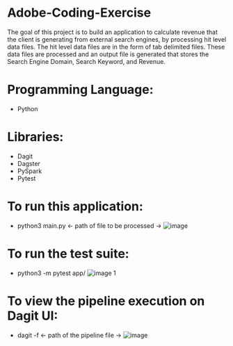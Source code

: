 # Adobe-Coding-Exercise

The goal of this project is to build an application to calculate revenue that the client is generating from external search engines, by processing hit level data files. The hit level data files are in the form of tab delimited files. These data files are processed and an output file is generated that stores the Search Engine Domain, Search Keyword, and Revenue.

# Programming Language:
- Python

# Libraries:
- Dagit
- Dagster
- PySpark
- Pytest

# To run this application:
- python3 main.py <- path of file to be processed ->
![image](https://user-images.githubusercontent.com/35802181/135767568-42c06c20-0566-4f62-90a2-4c5699f9b288.png)

  
# To run the test suite:
- python3 -m pytest app/
![image](https://user-images.githubusercontent.com/35802181/135767585-c5d6c485-355b-4d5b-9759-8dde3529bfc4.png)
1

# To view the pipeline execution on Dagit UI:
- dagit -f <- path of the pipeline file ->
![image](https://user-images.githubusercontent.com/35802181/135767620-b253a48e-49ae-43c9-8c88-cd9a5b79aa90.png)


